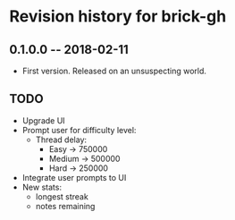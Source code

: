 # Revision history for brick-gh

## 0.1.0.0  -- 2018-02-11

* First version. Released on an unsuspecting world.

## TODO

* Upgrade UI
* Prompt user for difficulty level:
  * Thread delay:
    * Easy ->   750000
    * Medium -> 500000
    * Hard ->   250000
* Integrate user prompts to UI 
* New stats: 
    * longest streak
    * notes remaining